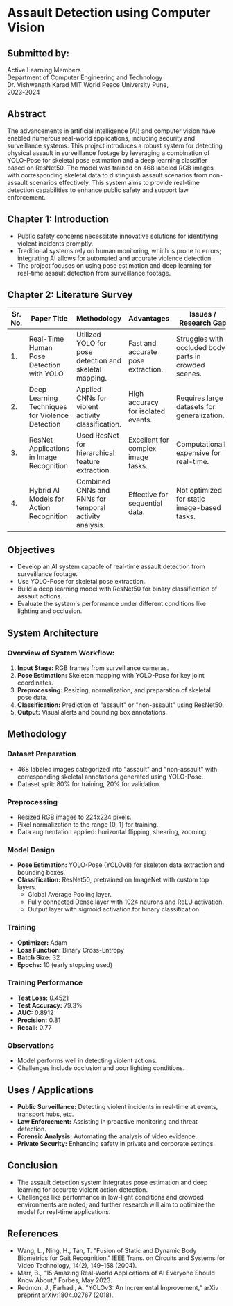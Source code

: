 # Assault Detection using Computer Vision

## Submitted by:  
Active Learning Members  
Department of Computer Engineering and Technology  
Dr. Vishwanath Karad MIT World Peace University Pune,  
2023-2024

## Abstract
The advancements in artificial intelligence (AI) and computer vision have enabled numerous real-world applications, including security and surveillance systems. This project introduces a robust system for detecting physical assault in surveillance footage by leveraging a combination of YOLO-Pose for skeletal pose estimation and a deep learning classifier based on ResNet50. The model was trained on 468 labeled RGB images with corresponding skeletal data to distinguish assault scenarios from non-assault scenarios effectively. This system aims to provide real-time detection capabilities to enhance public safety and support law enforcement.

## Chapter 1: Introduction
- Public safety concerns necessitate innovative solutions for identifying violent incidents promptly.
- Traditional systems rely on human monitoring, which is prone to errors; integrating AI allows for automated and accurate violence detection.
- The project focuses on using pose estimation and deep learning for real-time assault detection from surveillance footage.

## Chapter 2: Literature Survey
| Sr. No. | Paper Title                          | Methodology                                     | Advantages                               | Issues / Research Gap                               |
| ------- | ------------------------------------- | ----------------------------------------------- | ---------------------------------------- | -------------------------------------------------- |
| 1.      | Real-Time Human Pose Detection with YOLO | Utilized YOLO for pose detection and skeletal mapping. | Fast and accurate pose extraction.      | Struggles with occluded body parts in crowded scenes. |
| 2.      | Deep Learning Techniques for Violence Detection | Applied CNNs for violent activity classification. | High accuracy for isolated events.       | Requires large datasets for generalization.        |
| 3.      | ResNet Applications in Image Recognition | Used ResNet for hierarchical feature extraction. | Excellent for complex image tasks.       | Computationally expensive for real-time.           |
| 4.      | Hybrid AI Models for Action Recognition | Combined CNNs and RNNs for temporal activity analysis. | Effective for sequential data.           | Not optimized for static image-based tasks.         |

## Objectives
- Develop an AI system capable of real-time assault detection from surveillance footage.
- Use YOLO-Pose for skeletal pose extraction.
- Build a deep learning model with ResNet50 for binary classification of assault actions.
- Evaluate the system's performance under different conditions like lighting and occlusion.

## System Architecture

### Overview of System Workflow:
1. **Input Stage:** RGB frames from surveillance cameras.
2. **Pose Estimation:** Skeleton mapping with YOLO-Pose for key joint coordinates.
3. **Preprocessing:** Resizing, normalization, and preparation of skeletal pose data.
4. **Classification:** Prediction of "assault" or "non-assault" using ResNet50.
5. **Output:** Visual alerts and bounding box annotations.

## Methodology

### Dataset Preparation
- 468 labeled images categorized into "assault" and "non-assault" with corresponding skeletal annotations generated using YOLO-Pose.
- Dataset split: 80% for training, 20% for validation.

### Preprocessing
- Resized RGB images to 224x224 pixels.
- Pixel normalization to the range [0, 1] for training.
- Data augmentation applied: horizontal flipping, shearing, zooming.

### Model Design
- **Pose Estimation:** YOLO-Pose (YOLOv8) for skeleton data extraction and bounding boxes.
- **Classification:** ResNet50, pretrained on ImageNet with custom top layers.
  - Global Average Pooling layer.
  - Fully connected Dense layer with 1024 neurons and ReLU activation.
  - Output layer with sigmoid activation for binary classification.

### Training
- **Optimizer:** Adam
- **Loss Function:** Binary Cross-Entropy
- **Batch Size:** 32
- **Epochs:** 10 (early stopping used)

### Training Performance
- **Test Loss:** 0.4521  
- **Test Accuracy:** 79.3%  
- **AUC:** 0.8912  
- **Precision:** 0.81  
- **Recall:** 0.77

### Observations
- Model performs well in detecting violent actions.
- Challenges include occlusion and poor lighting conditions.

## Uses / Applications
- **Public Surveillance:** Detecting violent incidents in real-time at events, transport hubs, etc.
- **Law Enforcement:** Assisting in proactive monitoring and threat detection.
- **Forensic Analysis:** Automating the analysis of video evidence.
- **Private Security:** Enhancing safety in private and corporate settings.

## Conclusion
- The assault detection system integrates pose estimation and deep learning for accurate violent action detection.
- Challenges like performance in low-light conditions and crowded environments are noted, and further research will aim to optimize the model for real-time applications.

## References
- Wang, L., Ning, H., Tan, T. "Fusion of Static and Dynamic Body Biometrics for Gait Recognition." IEEE Trans. on Circuits and Systems for Video Technology, 14(2), 149–158 (2004).
- Marr, B., "15 Amazing Real-World Applications of AI Everyone Should Know About," Forbes, May 2023.
- Redmon, J., Farhadi, A. "YOLOv3: An Incremental Improvement," arXiv preprint arXiv:1804.02767 (2018).
